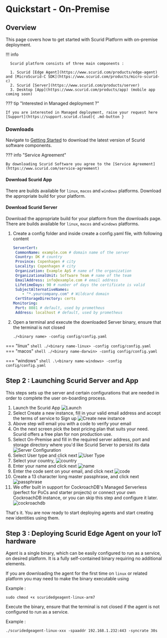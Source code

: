 # Quickstart - On-Premise

## Overview
This page covers how to get started with Scurid Platform with on-premise deployment.

!!! info
   
      Scurid platform consists of three main components :

      1. Scurid [Edge Agent](https://www.scurid.com/products/edge-agent) and [MicroScurid-C SDK](https://www.scurid.com/products/micro-scurid-c)
      2. Scurid [Server](https://www.scurid.com/products/server)
      3. Desktop [App](https://www.scurid.com/products/app) (mobile app coming soon)   


??? tip "Interested in Managed deployment ?"

    If you are interested in Managed deployment, raise your request here [Support](https://support.scurid.cloud){ .md-button }


### Downloads

Navigate to [Getting Started](https://www.scurid.com/get-started) to download the latest version of Scurid software components.

??? info "Service Agreement"

    By downloading Scurid Software you agree to the [Service Agreement](https://www.scurid.com/service-agreement)

#### Download Scurid App

There are builds available for `linux`, `macos` and `windows` platforms. Download the appropriate build for your platform.

#### Download Scurid Server
Download the appropriate build for your platform from the downloads page. There are builds available for `linux`, `macos` and `windows` platforms.

1. Create a config folder and inside create a config.yaml file, with following content
    ```yaml
    ServerCert:
     CommonName: example.com # domain name of the server
     Country: DK # country
     Province: Copenhagen # city
     Locality: Copenhagen # city
     Organization: Example ApS # name of the organization
     OrganizationalUnit: Software Team # name of the team
     EmailAddress: info@example.com # email address
     LifetimeDays: 90 # number of days the certificate is valid
     SubjectAlternativeNames:
        - "*.yourcompany.com" # Wildcard domain
     CertStorageDirectory: certs
    Monitoring:
     Port: 8081 # default, used by prometheus
     Address: localhost # default, used by prometheus
    ```
2. Open a terminal and execute the downloaded Server binary, ensure that the terminal is not closed
    ```shell
    ./<binary name> -config config/config.yaml
    ```
=== "linux"
    ```shell
    ./<binary name-linux> -config config/config.yaml
    ``` 
=== "macos"
    ```shell
    ./<binary name-darwin> -config config/config.yaml
    ```

=== "windows"
    ```shell
    .\<binary name-windows> -config config/config.yaml
    ```

## Step 2 : Launching Scurid Server and App
This steps sets up the server and certain configurations that are needed in order to complete the user on-boarding process.

1. Launch the Scurid App ![Launch](../img/v23-0-2/scurid-launch.png)  
2. Select Create a new instance, fill in your valid email address and accept the terms of service to Sign up ![Create new instance](../img/v23-0-2/create-new-instance.png)
3. Above step will email you with a code to verify your email
4. On the next screen pick the best pricing plan that suits your need. Scurid offers a free plan for non production use.
5. Select On-Premise and fill in the required server address, port and storage directory where you'd like Scurid Server to persist its data ![Server Configuration](../img/v23-0-2/on-premise-server-details.png)
6. Select User type and click next ![User Type](../img/v23-0-2/select-user-type.png)
7. Select your country, ![country](../img/v23-0-2/select-country.png)
8. Enter your name and click next ![name](../img/v23-0-2/first-last-name.png)
9. Enter the code sent on your email, and click next ![code](../img/v23-0-2/verify-code.png)
10. Create a 13 character long master passphrase, and click next ![passphrase](../img/v23-0-2/master-passphrase.png)
11. We offer built in support for CockroachDB's Managed Serverless (perfect for PoCs and starter projects) or connect your own CockroachDB instance, or you can skip this step and configure it later. ![cockroachdb](../img/v23-0-2/db-setup.png)


That's it. You are now ready to start deploying agents and start creating new identities using them.


## Step 3 : Deploying Scurid Edge Agent on your IoT hardware

Agent is a single binary, which can be easily configured to run as a service, on desired platform. It is a fully self-contained binary requiring no additional elements.

If you are downloading the agent for the first time on `linux` or related platform you may need to make the binary executable using 

Example : 
```shell
sudo chmod +x scuridedgeagent-linux-arm7 
```

Execute the binary, ensure that the terminal is not closed if the agent is not configured to run as a service.

Example :
```shell
./scuridedgeagent-linux-xxx -spaaddr 192.168.1.232:443 -syncrate 30s
```